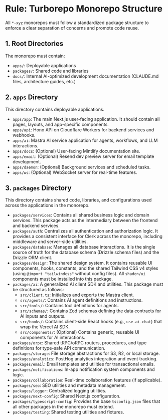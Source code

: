 # Rule: Turborepo Monorepo Structure

All `*-xyz` monorepos must follow a standardized package structure to enforce a clear separation of concerns and promote code reuse.

## 1. Root Directories
The monorepo must contain:
- `apps/`: Deployable applications
- `packages/`: Shared code and libraries
- `docs/`: Internal AI-optimized development documentation (CLAUDE.md files, architecture guides, etc.)

## 2. `apps` Directory
This directory contains deployable applications.

-   `apps/app`: The main Next.js user-facing application. It should contain all pages, layouts, and app-specific components.
-   `apps/api`: Hono API on Cloudflare Workers for backend services and webhooks.
-   `apps/ai`: Mastra AI service application for agents, workflows, and LLM interactions.
-   `apps/docs`: (Optional) User-facing Mintlify documentation site.
-   `apps/email`: (Optional) Resend dev preview server for email template development.
-   `apps/daemon`: (Optional) Background services and scheduled tasks.
-   `apps/ws`: (Optional) WebSocket server for real-time features.

## 3. `packages` Directory
This directory contains shared code, libraries, and configurations used across the applications in the monorepo.

-   `packages/services`: Contains all shared business logic and domain services. This package acts as the intermediary between the frontend and backend services.
-   `packages/auth`: Centralizes all authentication and authorization logic. It provides a consistent interface for Clerk across the monorepo, including middleware and server-side utilities.
-   `packages/database`: Manages all database interactions. It is the single source of truth for the database schema (Drizzle schema files) and the Drizzle ORM client.
-   `packages/design`: The shared design system. It contains reusable UI components, hooks, constants, and the shared Tailwind CSS v4 styles (using `@import "tailwindcss"` without config files). All `shadcn/ui` components must be installed into this package.
-   `packages/ai`: A generalized AI client SDK and utilities. This package must be structured as follows:
    - `src/client.ts`: Initializes and exports the Mastra client.
    - `src/agents/`: Contains AI agent definitions and instructions.
    - `src/tools/`: Contains tool definitions for agents.
    - `src/schemas/`: Contains Zod schemas defining the data contracts for AI inputs and outputs.
    - `src/hooks/`: Contains client-side React hooks (e.g., `use-ai-chat`) that wrap the Vercel AI SDK.
    - `src/components/`: (Optional) Contains generic, reusable UI components for AI interactions.
-   `packages/orpc`: Shared tRPC/oRPC routers, procedures, and type definitions for type-safe API communication.
-   `packages/storage`: File storage abstractions for S3, R2, or local storage.
-   `packages/analytics`: PostHog analytics integration and event tracking.
-   `packages/email`: Email templates and utilities for transactional emails.
-   `packages/notifications`: In-app notification system components and logic.
-   `packages/collaboration`: Real-time collaboration features (if applicable).
-   `packages/seo`: SEO utilities and metadata management.
-   `packages/logger`: Centralized logging utilities.
-   `packages/next-config`: Shared Next.js configuration.
-   `packages/typescript-config`: Provides the base `tsconfig.json` files that all other packages in the monorepo must extend.
-   `packages/testing`: Shared testing utilities and fixtures.